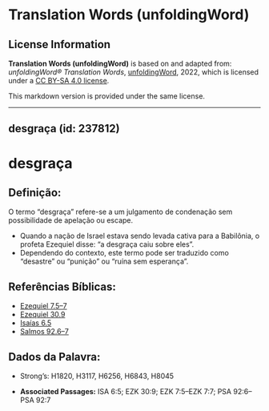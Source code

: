 # Translation Words (unfoldingWord)

## License Information

**Translation Words (unfoldingWord)** is based on and adapted from: _unfoldingWord® Translation Words_, [unfoldingWord](https://unfoldingword.org/utw), 2022, which is licensed under a [CC BY-SA 4.0 license](https://creativecommons.org/licenses/by-sa/4.0/legalcode.en).

This markdown version is provided under the same license.



--------------------------------

## desgraça (id: 237812)

desgraça
========

Definição:
----------

O termo “desgraça” refere\-se a um julgamento de condenação sem possibilidade de apelação ou escape.

* Quando a nação de Israel estava sendo levada cativa para a Babilônia, o profeta Ezequiel disse: “a desgraça caiu sobre eles”.
* Dependendo do contexto, este termo pode ser traduzido como “desastre” ou “punição” ou “ruína sem esperança”.

Referências Bíblicas:
---------------------

* [Ezequiel 7\.5–7](https://ref.ly/Ezek7:5-Ezek7:7)
* [Ezequiel 30\.9](https://ref.ly/Ezek30:9)
* [Isaías 6\.5](https://ref.ly/Isa6:5)
* [Salmos 92\.6–7](https://ref.ly/Ps92:6-Ps92:7)

Dados da Palavra:
-----------------

* Strong’s: H1820, H3117, H6256, H6843, H8045

* **Associated Passages:** ISA 6:5; EZK 30:9; EZK 7:5–EZK 7:7; PSA 92:6–PSA 92:7

